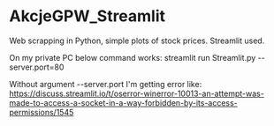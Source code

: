# AkcjeGPW_Streamlit
Web scrapping in Python, simple plots of stock prices. Streamlit used.

On my private PC below command works:
streamlit run Streamlit.py --server.port=80

Without argument --server.port I'm getting error like:
https://discuss.streamlit.io/t/oserror-winerror-10013-an-attempt-was-made-to-access-a-socket-in-a-way-forbidden-by-its-access-permissions/1545
